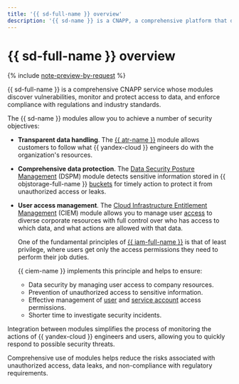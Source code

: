 ```yaml
---
title: '{{ sd-full-name }} overview'
description: '{{ sd-name }} is a CNAPP, a comprehensive platform that discovers vulnerabilities, monitors and protects access to data, and enforces compliance with regulations and industry standards.'
---
```


# {{ sd-full-name }} overview

{% include [note-preview-by-request](../../_includes/note-preview-by-request.md) %}

{{ sd-full-name }} is a comprehensive CNAPP service whose modules discover vulnerabilities, monitor and protect access to data, and enforce compliance with regulations and industry standards.

The {{ sd-name }} modules allow you to achieve a number of security objectives:

* **Transparent data handling**. The [{{ atr-name }}](./access-transparency.md) module allows customers to follow what {{ yandex-cloud }} engineers do with the organization's resources.

* **Comprehensive data protection**. The [Data Security Posture Management](./dspm.md) (DSPM) module detects sensitive information stored in {{ objstorage-full-name }} [buckets](../../storage/concepts/bucket.md) for timely action to protect it from unauthorized access or leaks.

* **User access management**. The [Cloud Infrastructure Entitlement Management](./ciem.md) (CIEM) module allows you to manage user [access](../../iam/concepts/access-control/index.md) to diverse corporate resources with full control over who has access to which data, and what actions are allowed with that data.

    One of the fundamental principles of [{{ iam-full-name }}](../../iam/index.yaml) is that of least privilege, where users get only the access permissions they need to perform their job duties.

    {{ ciem-name }} implements this principle and helps to ensure:

    * Data security by managing user access to company resources.
    * Prevention of unauthorized access to sensitive information.
    * Effective management of [user](../../overview/roles-and-resources.md#users) and [service account](../../iam/concepts/users/service-accounts.md) access permissions.
    * Shorter time to investigate security incidents.


Integration between modules simplifies the process of monitoring the actions of {{ yandex-cloud }} engineers and users, allowing you to quickly respond to possible security threats.

Comprehensive use of modules helps reduce the risks associated with unauthorized access, data leaks, and non-compliance with regulatory requirements.

